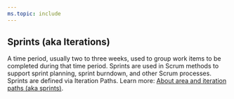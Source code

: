 ```yaml
---
ms.topic: include
---
```

 
## Sprints (aka Iterations) 
A time period, usually two to three weeks, used to group work items to be completed during that time period. Sprints are used in Scrum methods to support sprint planning, sprint burndown, and other Scrum processes. Sprints are defined via Iteration Paths. Learn more: [About area and iteration paths (aka sprints)](/azure/devops/organizations/settings/about-areas-iterations).